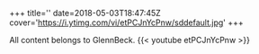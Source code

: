 +++
title=''
date=2018-05-03T18:47:45Z
cover='https://i.ytimg.com/vi/etPCJnYcPnw/sddefault.jpg'
+++

All content belongs to GlennBeck.
{{< youtube etPCJnYcPnw >}}
